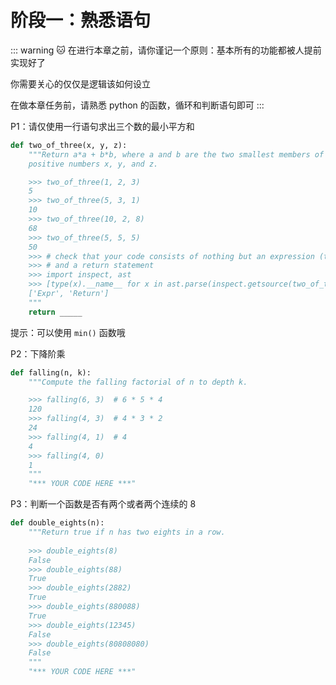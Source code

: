 # 阶段一：熟悉语句

::: warning 🐱 在进行本章之前，请你谨记一个原则：基本所有的功能都被人提前实现好了

你需要关心的仅仅是逻辑该如何设立

在做本章任务前，请熟悉 python 的函数，循环和判断语句即可
:::

P1：请仅使用一行语句求出三个数的最小平方和

```python
def two_of_three(x, y, z):
    """Return a*a + b*b, where a and b are the two smallest members of the
    positive numbers x, y, and z.

    >>> two_of_three(1, 2, 3)
    5
    >>> two_of_three(5, 3, 1)
    10
    >>> two_of_three(10, 2, 8)
    68
    >>> two_of_three(5, 5, 5)
    50
    >>> # check that your code consists of nothing but an expression (this docstring)
    >>> # and a return statement
    >>> import inspect, ast
    >>> [type(x).__name__ for x in ast.parse(inspect.getsource(two_of_three)).body[0].body]
    ['Expr', 'Return']
    """
    return _____
```

提示：可以使用 `min()` 函数哦

P2：下降阶乘

```python
def falling(n, k):
    """Compute the falling factorial of n to depth k.

    >>> falling(6, 3)  # 6 * 5 * 4
    120
    >>> falling(4, 3)  # 4 * 3 * 2
    24
    >>> falling(4, 1)  # 4
    4
    >>> falling(4, 0)
    1
    """
    "*** YOUR CODE HERE ***"
```

P3：判断一个函数是否有两个或者两个连续的 8

```python
def double_eights(n):
    """Return true if n has two eights in a row.
    
    >>> double_eights(8)
    False
    >>> double_eights(88)
    True
    >>> double_eights(2882)
    True
    >>> double_eights(880088)
    True
    >>> double_eights(12345)
    False
    >>> double_eights(80808080)
    False
    """
    "*** YOUR CODE HERE ***"
```
